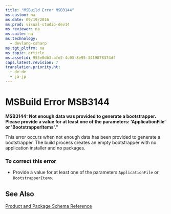 ```yaml
---
title: "MSBuild Error MSB3144"
ms.custom: na
ms.date: 09/19/2016
ms.prod: visual-studio-dev14
ms.reviewer: na
ms.suite: na
ms.technology: 
  - devlang-csharp
ms.tgt_pltfrm: na
ms.topic: article
ms.assetid: 955e0db3-afe2-4c03-8e95-3419878374df
caps.latest.revision: 7
translation.priority.ht: 
  - de-de
  - ja-jp
---
```

# MSBuild Error MSB3144
**MSB3144: Not enough data was provided to generate a bootstrapper. Please provide a value for at least one of the parameters: 'ApplicationFile' or 'BootstrapperItems'."**  
  
 This error occurs when not enough data has been provided to generate a bootstrapper. The build process creates an empty bootstrapper with no application installer and no packages.  
  
### To correct this error  
  
-   Provide a value for at least one of the parameters `ApplicationFile` or `BootstrapperItems`.  
  
## See Also  
 [Product and Package Schema Reference](../vs140/Product-and-Package-Schema-Reference.md)